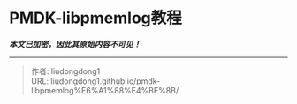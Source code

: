 # PMDK-libpmemlog教程

***本文已加密，因此其原始内容不可见！***

---

> 作者: liudongdong1  
> URL: liudongdong1.github.io/pmdk-libpmemlog%E6%A1%88%E4%BE%8B/  

